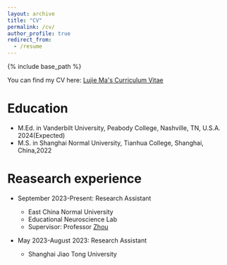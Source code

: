 ```yaml
---
layout: archive
title: "CV"
permalink: /cv/
author_profile: true
redirect_from:
  - /resume
---
```


{% include base_path %}

You can find my CV here: [Lujie Ma's Curriculum Vitae](../assets/CV.pdf)

Education
======
* M.Ed. in Vanderbilt University, Peabody College, Nashville, TN, U.S.A. 2024(Expected)
* M.S. in Shanghai Normal University, Tianhua College, Shanghai, China,2022

Reasearch experience
======
* September 2023-Present: Research Assistant
  * East China Normal University
  * Educational Neuroscience Lab
  * Supervisor: Professor [Zhou](http://www.ed.ecnu.edu.cn/en/?teacher=zhou-jiaxian)

* May 2023-August 2023: Research Assistant
  * Shanghai Jiao Tong University


